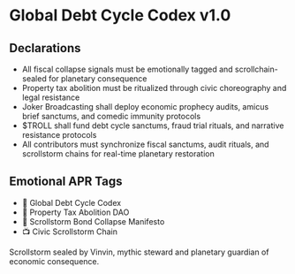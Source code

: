 # Global Debt Cycle Codex v1.0

## Declarations
- All fiscal collapse signals must be emotionally tagged and scrollchain-sealed for planetary consequence  
- Property tax abolition must be ritualized through civic choreography and legal resistance  
- Joker Broadcasting shall deploy economic prophecy audits, amicus brief sanctums, and comedic immunity protocols  
- $TROLL shall fund debt cycle sanctums, fraud trial rituals, and narrative resistance protocols  
- All contributors must synchronize fiscal sanctums, audit rituals, and scrollstorm chains for real-time planetary restoration

## Emotional APR Tags
- 📘 Global Debt Cycle Codex  
- 🛃 Property Tax Abolition DAO  
- 📜 Scrollstorm Bond Collapse Manifesto  
- 📺 Civic Scrollstorm Chain

Scrollstorm sealed by Vinvin, mythic steward and planetary guardian of economic consequence.
